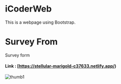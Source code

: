 # iCoderWeb
This is a webpage using Bootstrap.
# Survey From
Survey form 

#### Link : [https://stellular-marigold-c37633.netlify.app/)
![thumb1](https://user-images.githubusercontent.com/107136799/206872795-dd20ab35-fd99-49e7-8446-16d4a3773432.jpg)
